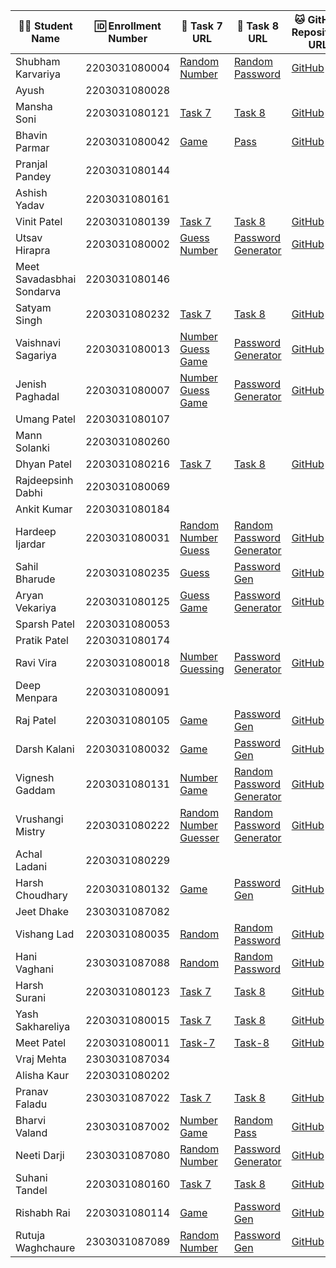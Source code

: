 | 👩‍🎓 Student Name         | 🆔 Enrollment Number | 🔗 Task 7 URL                                   | 🔗 Task 8 URL                                    | 🐱 GitHub Repository URL                          |
|---------------------------|----------------------|-----------------------------------------------|-----------------------------------------------|--------------------------------------------------|
| Shubham Karvariya         | 2203031080004       | [Random Number](https://marvelous-pony-d1462f.netlify.app/task7/) | [Random Password](https://marvelous-pony-d1462f.netlify.app/task8/) | [GitHub](https://github.com/5hubhm/J_S)         |
| Ayush                     | 2203031080028       |                                               |                                               |                                                  |
| Mansha Soni               | 2203031080121       | [Task 7](https://js-project-pink.vercel.app/task7.html) | [Task 8](https://js-project-pink.vercel.app/randompw.html) | [GitHub](https://github.com/mansha-6/JS-Project) |
| Bhavin Parmar             | 2203031080042       | [Game](https://jstasks.vercel.app/Task%207/index.html) | [Pass](https://jstasks.vercel.app/Task%208/index.html) | [GitHub](https://github.com/bhavinSOL/JS_task)  |
| Pranjal Pandey            | 2203031080144       |                                               |                                               |                                                  |
| Ashish Yadav              | 2203031080161       |                                               |                                               |                                                  |
| Vinit Patel               | 2203031080139       | [Task 7](https://js-projects-fw8k.vercel.app/Task7.html) | [Task 8](https://js-projects-fw8k.vercel.app/Task8.html) | [GitHub](https://github.com/Vinitpatel28/JS-Projects.git) |
| Utsav Hirapra             | 2203031080002       | [Guess Number](https://js-eosin.vercel.app/Task%207/guess.html) | [Password Generator](https://js-eosin.vercel.app/Task%208/index.html) | [GitHub](https://github.com/utsav1213/JS)       |
| Meet Savadasbhai Sondarva | 2203031080146       |                                               |                                               |                                                  |
| Satyam Singh              | 2203031080232       | [Task 7](https://js-102.vercel.app/randomguess.html) | [Task 8](https://js-102.vercel.app/RandomPasswoad.html) | [GitHub](https://github.com/mrSinghSatyam/JS102) |
| Vaishnavi Sagariya        | 2203031080013       | [Number Guess Game](https://js-pro-nine.vercel.app/Number%20Guessing%20Game/numguess.html) | [Password Generator](https://js-pro-nine.vercel.app/Random%20Password%20Generator/password.html) | [GitHub](https://github.com/sagariyavaishnavi/js_pro) |
| Jenish Paghadal           | 2203031080007       | [Number Guess Game](https://jsassignment-omega.vercel.app/randomguesse.html) | [Password Generator](https://jsassignment-omega.vercel.app/randompass.html) | [GitHub](https://github.com/ItsJESH/)           |
| Umang Patel               | 2203031080107       |                                               |                                               |                                                  |
| Mann Solanki              | 2203031080260       |                                               |                                               |                                                  |
| Dhyan Patel               | 2203031080216       | [Task 7](https://javascript-projects-tau-azure.vercel.app/randomguess.html) | [Task 8](https://javascript-projects-tau-azure.vercel.app/randompassword.html) | [GitHub](https://github.com/dhyanpatel3/javascript_projects) |
| Rajdeepsinh Dabhi         | 2203031080069       |                                               |                                               |                                                  |
| Ankit Kumar               | 2203031080184       |                                               |                                               |                                                  |
| Hardeep Ijardar           | 2203031080031       | [Random Number Guess](https://js-projects-2t4.pages.dev/random-number-guess) | [Random Password Generator](https://js-projects-2t4.pages.dev/random-password-generator) | [GitHub](https://github.com/HardeepIjardar/JS-Projects) |
| Sahil Bharude             | 2203031080235       | [Guess](https://js-101-phi.vercel.app/guess.html) | [Password Gen](https://js-101-phi.vercel.app/pass.html) | [GitHub](https://github.com/BharudeSahil/JS_101) |
| Aryan Vekariya            | 2203031080125       | [Guess Game](https://javascript-ecru-seven.vercel.app/task7/Guess%20Game.html) | [Password Generator](https://javascript-ecru-seven.vercel.app/task8/Password.html) | [GitHub](https://github.com/aaryanvekariya/javascript) |
| Sparsh Patel              | 2203031080053       |                                               |                                               |                                                  |
| Pratik Patel              | 2203031080174       |                                               |                                               |                                                  |
| Ravi Vira                 | 2203031080018       | [Number Guessing](https://assignment-4-js-beige.vercel.app/gusse.html) | [Password Generator](https://assignment-4-js-beige.vercel.app/password.html) | [GitHub](https://github.com/Ravi-vira/assignment-4-JS) |
| Deep Menpara              | 2203031080091       |                                               |                                               |                                                  |
| Raj Patel                 | 2203031080105       | [Game](https://js-five-beta.vercel.app/Task%207/index.html) | [Password Gen](https://js-five-beta.vercel.app/Task%208/index.html) | [GitHub](https://github.com/RajPatel08/JS)      |
| Darsh Kalani              | 2203031080032       | [Game](https://js-project-b2n.pages.dev/game) | [Password Gen](https://js-project-b2n.pages.dev/passgen) | [GitHub](https://github.com/Darshkalani28/JS_Project) |
| Vignesh Gaddam            | 2203031080131       | [Number Game](https://js-101-theta.vercel.app/number_guesser.html) | [Random Password Generator](https://js-101-theta.vercel.app/pass.html) | [GitHub](https://github.com/mrvigneshgaddam/JS101) |
| Vrushangi Mistry          | 2203031080222       | [Random Number Guesser](https://vrushicodesjs.vercel.app/RandomNumberGusser.html) | [Random Password Generator](https://vrushicodesjs.vercel.app/RandomPasswordGenerator.html) | [GitHub](https://github.com/Vrushi14/JavaScriptProjects/tree/main) |
| Achal Ladani              | 2203031080229       |                                               |                                               |                                                  |
| Harsh Choudhary           | 2203031080132       | [Game](https://wdf-js-qmxh.vercel.app/randomguss.html) | [Password Gen](https://wdf-js-qmxh.vercel.app/task8.html) | [GitHub](https://github.com/mrHarshchoudhary/WDF_JS) |
| Jeet Dhake                | 2303031087082       |                                               |                                               |                                                  |
| Vishang Lad               | 2203031080035       | [Random](https://jsprojects3.pages.dev/random) | [Random Password](https://jsprojects3.pages.dev/random_password) | [GitHub](https://github.com/vishangl/JSprojects) |
| Hani Vaghani              | 2303031087088       | [Random](https://jsprojects-daw.pages.dev/random) | [Random Password](https://jsprojects-daw.pages.dev/randompass) | [GitHub](https://github.com/hanivaghani/JSprojects) |
| Harsh Surani              | 2203031080123       | [Task 7](https://2203031080123-assignment-7.netlify.app/number%20guessing%20game) | [Task 8](https://2203031080123-assignment-7.netlify.app/password%20generator) | [GitHub](https://github.com/suraniharsh/Assignments/tree/Assignment-7) |
| Yash Sakhareliya          | 2203031080015       | [Task 7](https://js-tasks-nine.vercel.app/Task%207/) | [Task 8](https://js-tasks-nine.vercel.app/Task%208/) | [GitHub](https://github.com/Yashsakhareliya/JS_Task) |
| Meet Patel                | 2203031080011       | [Task-7](https://java-script-practice-lac.vercel.app/RandomNumber.html) | [Task-8](https://java-script-practice-lac.vercel.app/RandomPassword.html) | [GitHub](https://github.com/MeetPatel54/JavaScript_practice.git) |
| Vraj Mehta                | 2303031087034       |                                               |                                               |                                                  |
| Alisha Kaur               | 2203031080202       |                                               |                                               |                                                  |
| Pranav Faladu             | 2303031087022       | [Task 7](https://inquisitive-croquembouche-acec27.netlify.app/guessnumber) | [Task 8](https://inquisitive-croquembouche-acec27.netlify.app/rendompass) | [GitHub](https://github.com/PranavFaladu/JSprojects) |
| Bharvi Valand             | 2303031087002       | [Number Game](https://celebrated-pegasus-172baa.netlify.app/numbergame) | [Random Pass](https://celebrated-pegasus-172baa.netlify.app/randompass) | [GitHub](https://github.com/bharvivaland/JSprojects.git) |
| Neeti Darji               | 2303031087080       | [Random Number](https://jsprojects-6m1.pages.dev/randomnumber) | [Password Generator](https://jsprojects-6m1.pages.dev/passwordgenerator) | [GitHub](https://github.com/Neetidarji/Jsprojects) |
| Suhani Tandel             | 2203031080160       | [Task 7](https://loquacious-fenglisu-33dd21.netlify.app/random-number/task7) | [Task 8](https://loquacious-fenglisu-33dd21.netlify.app/random-password/task8) | [GitHub](https://github.com/SuhaniTandel/JS-Project) |
| Rishabh Rai               | 2203031080114       | [Game](https://js-coral-psi.vercel.app/Task%207/index.html) | [Password Gen](https://js-coral-psi.vercel.app/Task%208/index.html) | [GitHub](https://github.com/Rishabhrai29/js)    |
| Rutuja Waghchaure         | 2303031087089       | [Random Number](https://jsproject-cin.pages.dev/random_number) | [Password Gen](https://jsproject-cin.pages.dev/random_passwd) | [GitHub](https://github.com/rutujawaghchaure/jsproject) |
